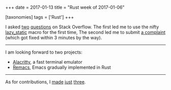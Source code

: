 +++
date = 2017-01-13
title = "Rust week of 2017-01-06"

[taxonomies]
tags = ['Rust']
+++

I asked [two][] [questions] on Stack Overflow. The first led me to use
the nifty [lazy_static] macro for the first time, The second led me to
submit [a complaint] (which got fixed within 3 minutes by the way).

---

I am looking forward to two projects:

-   [Alacritty], a fast terminal emulator
-   [Remacs], Emacs gradually implemented in Rust

---

As for contributions, I [made][] [just][] [three].

  [two]: http://stackoverflow.com/q/41551036/321731
  [questions]: http://stackoverflow.com/q/41614923/321731
  [lazy_static]: https://docs.rs/lazy_static
  [a complaint]: https://github.com/sfackler/hyper-native-tls/issues/1
  [Alacritty]: http://blog.jwilm.io/announcing-alacritty
  [Remacs]: https://github.com/Wilfred/remacs
  [made]: https://github.com/rust-lang-nursery/lazy-static.rs/pull/57
  [just]: https://github.com/sfackler/hyper-openssl/pull/2
  [three]: https://github.com/hyperium/hyper/pull/997
